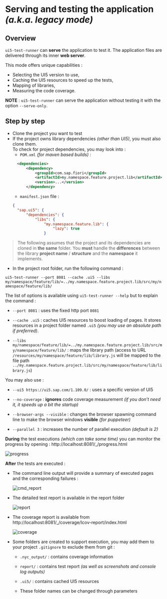 # Serving and testing the application *(a.k.a. legacy mode)*

## Overview

`ui5-test-runner` can **serve** the application to test it.
The application files are delivered through its inner **web server**.

This mode offers unique capabilities :

* Selecting the UI5 version to use,
* Caching the UI5 resources to speed up the tests,
* Mapping of libraries,
* Measuring the code coverage.

**NOTE** : `ui5-test-runner` can serve the application without testing it with the option `--serve-only`.

## Step by step

* Clone the project you want to test
* If the project owns library dependencies *(other than UI5)*, you must also clone them.<br/>
  To check for project dependencies, you may look into :
  - `POM.xml` *(for maven based builds)* :
  ```xml
	<dependencies>
		<dependency>
			<groupId>com.sap.fiori</groupId>
			<artifactId>my.namespace.feature.project.lib</artifactId>
			<version>...</version>
		</dependency>

  ```
  - `manifest.json` file :
  ```json
  {
    "sap.ui5": {
		"dependencies": {
			"libs": {
				"my.namespace.feature.lib": {
					"lazy": true
				}
	```

> The following assumes that the project and its dependencies are cloned in **the same** folder. You **must** handle the **differences** between the library **project name** / **structure** and the **namespace** it implements.

* In the project root folder, run the following command :

`ui5-test-runner --port 8081 --cache .ui5 --libs my/namespace/feature/lib/=../my.namespace.feature.project.lib/src/my/namespace/feature/lib/`

The list of options is available using `ui5-test-runner --help` but to explain the command :
* `--port 8081` : uses the fixed http port `8081`

* `--cache .ui5` : caches UI5 resources to boost loading of pages. It stores resources in a project folder named `.ui5` *(you may use an absolute path if preferred)*.

* `--libs my/namespace/feature/lib/=../my.namespace.feature.project.lib/src/my/namespace/feature/lib/` : maps the library path (access to URL `/resources/my/namespace/feature/lib/library.js` will be mapped to the file path `../my.namespace.feature.project.lib/src/my/namespace/feature/lib/library.js`)

You may also use :
* `--ui5 https://ui5.sap.com/1.109.0/` : uses a specific version of UI5

* `--no-coverage` : **ignores**  code coverage measurement *(if you don’t need it, it speeds up a bit the startup)*

* `--browser-args --visible` : changes the browser spawning command line to make the browser windows **visible** *(for puppeteer)*

* `--parallel 3` : increases the number of parallel execution *(default is 2)*

**During** the test executions *(which can take some time)* you can monitor the progress by opening : http://localhost:8081/_/progress.html

  ![progress](progress.png)

**After** the tests are executed :

* The command line output will provide a summary of executed pages and the corresponding failures :

  ![cmd_report](cmd_report.png)

* The detailed test report is available in the report folder

  ![report](report.png)

* The coverage report is available from http://localhost:8081/_/coverage/lcov-report/index.html

  ![coverage](coverage.png)


* Some folders are created to support execution, you may add them to your project `.gitignore` to exclude them from git :

  * `.nyc_output/` : contains coverage information

  * `report/` : contains test report *(as well as screenshots and console log outputs)*

  * `.ui5/` : contains cached UI5 resources

  * These folder names can be changed through parameters